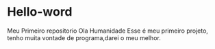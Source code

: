 # Hello-word
Meu Primeiro repositorio
Ola Humanidade 
Esse é meu primeiro projeto, tenho muita vontade de programa,darei o meu melhor.
